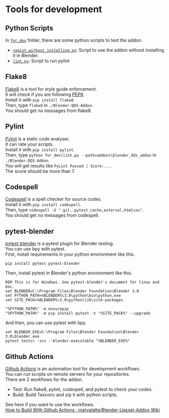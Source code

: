 # Tools for development

## Python Scripts

In [`for_dev`](../for_dev) folder, there are some python scripts to test the addon.  

- [`regist_without_installing.py`](../for_dev/regist_without_installing.py): Script to use the addon without installing it in Blender.
- [`lint.py`](../for_dev/lint.py): Script to run pylint

## Flake8

[Flake8](https://flake8.pycqa.org/en/latest/) is a tool for style guide enforcement.  
It will check if you are following [PEP8](https://peps.python.org/pep-0008/).  
Install it with `pip install flake8`.  
Then, type `flake8` in `./Blender-DDS-Addon`.  
You should get no messages from flake8.  

## Pylint

[Pylint](https://pylint.pycqa.org/en/latest/) is a static code analyser.  
It can rate your scripts.  
Install it with `pip install pylint`.  
Then, type `python for_dev\lint.py --path=addons\blender_dds_addon` in `./Blender-DDS-Addon`.  
You will get results like `PyLint Passed | Score:...`.  
The score should be more than 7.  

## Codespell

[Codespell](https://github.com/codespell-project/codespell) is a spell checker for source codes.  
Install it with `pip install codespell`.  
Then, type `codespell -S ".git,.pytest_cache,external,htmlcov"`.  
You should get no messages from codespell.  

## pytest-blender

[pytest-blender](https://github.com/mondeja/pytest-blender) is a pytest plugin for Blender testing.  
You can use bpy with pytest.  
First, install requirements in your python environment like this.  

```
pip install pytest pytest-blender
```

Then, install pytest in Blender's python environment like this.  

```
REM This is for Windows. See pytest-blender's document for linux and mac.
set BLENDER=C:\Program Files\Blender Foundation\Blender 3.0
set PYTHON_PATH=%BLENDER%\3.0\python\bin\python.exe
set SITE_PACK=%BLENDER%\3.0\python\lib\site-packages

"%PYTHON_PATH%" -m ensurepip
"%PYTHON_PATH%" -m pip install pytest -t "%SITE_PACK%" --upgrade
```

And then, you can use pytest with bpy.  

```
set BLENDER_EXE=C:\Program Files\Blender Foundation\Blender 3.0\blender.exe
pytest tests\ -svv --blender-executable "%BLENDER_EXE%"
```

## Github Actions

[Github Actions](https://docs.github.com/en/actions) is an automation tool for development workflows.  
You can run scripts on remote servers for your repositories.  
There are 2 workflows for the addon.  

- Test: Run flake8, pylint, codespell, and pytest to check your codes.
- Build: Build Texconv and zip it with python scripts.

See here if you want to use the workflows.  
[How to Build With Github Actions · matyalatte/Blender-Uasset-Addon Wiki](https://github.com/matyalatte/Blender-Uasset-Addon/wiki/How-to-Build-with-Github-Actions)  
